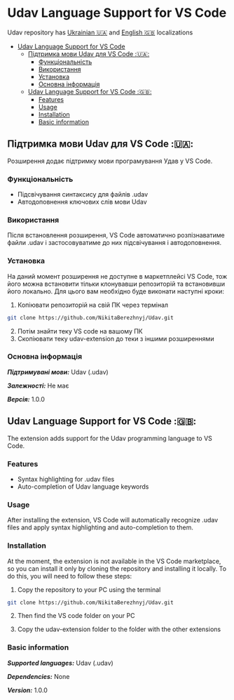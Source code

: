 # Udav Language Support for VS Code

Udav repository has [Ukrainian :ukraine:](#підтримка-мови-udav-для-vs-code-ukraine) and [English :uk:](#udav-language-support-for-vs-code-uk) localizations

- [Udav Language Support for VS Code](#udav-language-support-for-vs-code)
  - [Підтримка мови Udav для VS Code ::ukraine::](#підтримка-мови-udav-для-vs-code-ukraine)
    - [Функціональність](#функціональність)
    - [Використання](#використання)
    - [Установка](#установка)
    - [Основна інформація](#основна-інформація)
  - [Udav Language Support for VS Code ::uk::](#udav-language-support-for-vs-code-uk)
    - [Features](#features)
    - [Usage](#usage)
    - [Installation](#installation)
    - [Basic information](#basic-information)

## Підтримка мови Udav для VS Code ::ukraine::

Розширення додає підтримку мови програмування Удав у VS Code.

### Функціональність

- Підсвічування синтаксису для файлів .udav
- Автодоповнення ключових слів мови Udav

### Використання

Після встановлення розширення, VS Code автоматично розпізнаватиме файли .udav і застосовуватиме до них підсвічування і автодоповнення.

### Установка

На даний момент розширення не доступне в маркетплейсі VS Code, тож його можна встановити тільки клонувавши репозиторій та встановивши його локально. Для цього вам необхідно буде виконати наступні кроки:

1. Копіювати репозиторій на свій ПК через термінал

```bash
git clone https://github.com/NikitaBerezhnyj/Udav.git
```

2. Потім знайти теку VS code на вашому ПК
3. Скопіювати теку udav-extension до теки з іншими розширеннями

### Основна інформація

**_Підтримувані мови:_** Udav (.udav)

**_Залежності:_** Не має

**_Версія:_** 1.0.0

## Udav Language Support for VS Code ::uk::

The extension adds support for the Udav programming language to VS Code.

### Features

- Syntax highlighting for .udav files
- Auto-completion of Udav language keywords

### Usage

After installing the extension, VS Code will automatically recognize .udav files and apply syntax highlighting and auto-completion to them.

### Installation

At the moment, the extension is not available in the VS Code marketplace, so you can install it only by cloning the repository and installing it locally. To do this, you will need to follow these steps:

1. Copy the repository to your PC using the terminal

```bash
git clone https://github.com/NikitaBerezhnyj/Udav.git
```

2. Then find the VS code folder on your PC

3. Copy the udav-extension folder to the folder with the other extensions

### Basic information

**_Supported languages:_** Udav (.udav)

**_Dependencies:_** None

**_Version:_** 1.0.0
